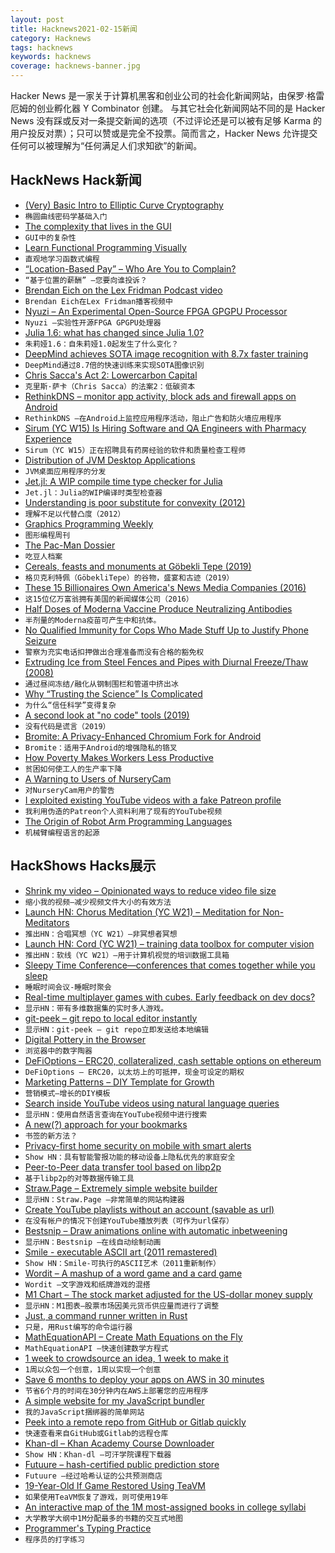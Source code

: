 ```yaml
---
layout: post
title: Hacknews2021-02-15新闻
category: Hacknews
tags: hacknews
keywords: hacknews
coverage: hacknews-banner.jpg
---
```


Hacker News 是一家关于计算机黑客和创业公司的社会化新闻网站，由保罗·格雷厄姆的创业孵化器 Y Combinator 创建。
与其它社会化新闻网站不同的是 Hacker News 没有踩或反对一条提交新闻的选项（不过评论还是可以被有足够 Karma 的用户投反对票）；只可以赞或是完全不投票。简而言之，Hacker News 允许提交任何可以被理解为“任何满足人们求知欲”的新闻。

## HackNews Hack新闻


- [(Very) Basic Intro to Elliptic Curve Cryptography](https://qvault.io/2020/09/17/very-basic-intro-to-elliptic-curve-cryptography/)
- `椭圆曲线密码学基础入门`
- [The complexity that lives in the GUI](https://blog.royalsloth.eu/posts/the-complexity-that-lives-in-the-gui/)
- `GUI中的复杂性`
- [Learn Functional Programming Visually](https://david-peter.de/cube-composer/)
- `直观地学习函数式编程`
- [“Location-Based Pay” – Who Are You to Complain?](https://blackshaw.substack.com/p/pay)
- `“基于位置的薪酬” –您要向谁投诉？`
- [Brendan Eich on the Lex Fridman Podcast video](https://www.youtube.com/watch?v=krB0enBeSiE)
- `Brendan Eich在Lex Fridman播客视频中`
- [Nyuzi – An Experimental Open-Source FPGA GPGPU Processor](https://github.com/jbush001/NyuziProcessor/)
- `Nyuzi –实验性开源FPGA GPGPU处理器`
- [Julia 1.6: what has changed since Julia 1.0?](https://www.oxinabox.net/2021/02/13/Julia-1.6-what-has-changed-since-1.0.html)
- `朱莉娅1.6：自朱莉娅1.0起发生了什么变化？`
- [DeepMind achieves SOTA image recognition with 8.7x faster training](https://arxiv.org/abs/2102.06171)
- `DeepMind通过8.7倍的快速训练来实现SOTA图像识别`
- [Chris Sacca's Act 2: Lowercarbon Capital](https://lowercarboncapital.com/act2/)
- `克里斯·萨卡（Chris Sacca）的法案2：低碳资本`
- [RethinkDNS – monitor app activity, block ads and firewall apps on Android](https://www.bravedns.com/)
- `RethinkDNS –在Android上监控应用程序活动，阻止广告和防火墙应用程序`
- [Sirum (YC W15) Is Hiring Software and QA Engineers with Pharmacy Experience](item?id=26133925)
- `Sirum（YC W15）正在招聘具有药房经验的软件和质量检查工程师`
- [Distribution of JVM Desktop Applications](https://blog.frankel.ch/state-jvm-desktop-frameworks/6/)
- `JVM桌面应用程序的分发`
- [Jet.jl: A WIP compile time type checker for Julia](https://github.com/aviatesk/JET.jl)
- `Jet.jl：Julia的WIP编译时类型检查器`
- [Understanding is poor substitute for convexity (2012)](https://www.edge.org/conversation/nassim_nicholas_taleb-understanding-is-a-poor-substitute-for-convexity-antifragility)
- `理解不足以代替凸度（2012）`
- [Graphics Programming Weekly](https://www.jendrikillner.com/tags/weekly/)
- `图形编程周刊`
- [The Pac-Man Dossier](http://www.gamasutra.com/view/feature/3938/the_pacman_dossier.php?print=1)
- `吃豆人档案`
- [Cereals, feasts and monuments at Göbekli Tepe (2019)](https://www.dainst.blog/the-tepe-telegrams/2019/05/09/cereals-feasts-and-monuments-at-gobekli-tepe/)
- `格贝克利特佩（GöbekliTepe）的谷物，盛宴和古迹（2019）`
- [These 15 Billionaires Own America's News Media Companies (2016)](https://www.forbes.com/sites/katevinton/2016/06/01/these-15-billionaires-own-americas-news-media-companies/)
- `这15位亿万富翁拥有美国的新闻媒体公司（2016）`
- [Half Doses of Moderna Vaccine Produce Neutralizing Antibodies](https://marginalrevolution.com/marginalrevolution/2021/02/half-doses-of-moderna-produce-neutralizing-antibodies.html)
- `半剂量的Moderna疫苗可产生中和抗体。`
- [No Qualified Immunity for Cops Who Made Stuff Up to Justify Phone Seizure](https://www.techdirt.com/articles/20210106/18521446009/no-qualified-immunity-cops-who-made-stuff-up-to-justify-seizing-mans-phone-twelve-days.shtml)
- `警察为充实电话扣押做出合理准备而没有合格的豁免权`
- [Extruding Ice from Steel Fences and Pipes with Diurnal Freeze/Thaw (2008)](http://my.ilstu.edu/~jrcarter/ice/diurnal/extrude/)
- `通过昼间冻结/融化从钢制围栏和管道中挤出冰`
- [Why “Trusting the Science” Is Complicated](https://lareviewofbooks.org/article/why-trusting-the-science-is-complicated/)
- `为什么“信任科学”变得复杂`
- [A second look at "no code" tools (2019)](https://webflow.com/blog/no-code-is-a-lie)
- `没有代码是谎言（2019）`
- [Bromite: A Privacy-Enhanced Chromium Fork for Android](https://www.bromite.org/)
- `Bromite：适用于Android的增强隐私的铬叉`
- [How Poverty Makes Workers Less Productive](https://www.npr.org/sections/money/2021/02/02/961910289/how-poverty-makes-workers-less-productive?)
- `贫困如何使工人的生产率下降`
- [A Warning to Users of NurseryCam](https://cybergibbons.com/security-2/a-warning-to-users-of-nurserycam/)
- `对NurseryCam用户的警告`
- [I exploited existing YouTube videos with a fake Patreon profile](https://www.lucas03.com/how-i-exploited-existing-youtube-videos-with-a-fake-patreon-profile/)
- `我利用伪造的Patreon个人资料利用了现有的YouTube视频`
- [The Origin of Robot Arm Programming Languages](https://rodneybrooks.com/the-origin-of-robot-arm-programming-languages/)
- `机械臂编程语言的起源`


## HackShows Hacks展示

- [ Shrink my video – Opinionated ways to reduce video file size](https://acailly.github.io/shrink-my-video/)
- `缩小我的视频–减少视频文件大小的有效方法`
- [Launch HN: Chorus Meditation (YC W21) – Meditation for Non-Meditators](item?id=26103433)
- `推出HN：合唱冥想（YC W21）–非冥想者冥想`
- [Launch HN: Cord (YC W21) – training data toolbox for computer vision](item?id=26104104)
- `推出HN：软线（YC W21）–用于计算机视觉的培训数据工具箱`
- [ Sleepy Time Conference—conferences that comes together while you sleep](https://github.com/breck7/sleepytimeconference/blob/main/README.md)
- `睡眠时间会议-睡眠时聚会`
- [ Real-time multiplayer games with cubes. Early feedback on dev docs?](https://docs.particubes.com/)
- `显示HN：带有多维数据集的实时多人游戏。`
- [ git-peek – git repo to local editor instantly](https://github.com/jarred-sumner/git-peek)
- `显示HN：git-peek – git repo立即发送给本地编辑`
- [ Digital Pottery in the Browser](https://digital-pottery.glitch.me/)
- `浏览器中的数字陶器`
- [ DeFiOptions – ERC20, collateralized, cash settable options on ethereum](https://github.com/TCGV/DeFiOptions)
- `DeFiOptions – ERC20，以太坊上的可抵押，现金可设定的期权`
- [ Marketing Patterns – DIY Template for Growth](https://terrygodier.com/patterns/)
- `营销模式–增长的DIY模板`
- [ Search inside YouTube videos using natural language queries](https://github.com/haltakov/natural-language-youtube-search)
- `显示HN：使用自然语言查询在YouTube视频中进行搜索`
- [ A new(?) approach for your bookmarks](item?id=26122075)
- `书签的新方法？`
- [ Privacy-first home security on mobile with smart alerts](https://www.ai-cam.app/)
- `Show HN：具有智能警报功能的移动设备上隐私优先的家庭安全`
- [ Peer-to-Peer data transfer tool based on libp2p](https://github.com/dennis-tra/pcp)
- `基于libp2p的对等数据传输工具`
- [ Straw.Page – Extremely simple website builder](https://straw.page?)
- `显示HN：Straw.Page –非常简单的网站构建器`
- [ Create YouTube playlists without an account (savable as url)](https://playlists.at/youtube/)
- `在没有帐户的情况下创建YouTube播放列表（可作为url保存）`
- [ Bestsnip – Draw animations online with automatic inbetweening](https://bestsnip.com/animation/)
- `显示HN：Bestsnip –在线自动绘制动画`
- [ Smile - executable ASCII art (2011 remastered)](https://github.com/xyzzy/smile)
- `Show HN：Smile-可执行的ASCII艺术（2011重新制作）`
- [ Wordit – A mashup of a word game and a card game](https://wordit.app)
- `Wordit –文字游戏和纸牌游戏的混搭`
- [ M1 Chart – The stock market adjusted for the US-dollar money supply](https://m1chart.com/?ref=hn)
- `显示HN：M1图表–股票市场因美元货币供应量而进行了调整`
- [ Just, a command runner written in Rust](item?id=26128504)
- `只是，用Rust编写的命令运行器`
- [ MathEquationAPI – Create Math Equations on the Fly](https://mathequationapi.com/)
- `MathEquationAPI –快速创建数学方程式`
- [ 1 week to crowdsource an idea, 1 week to make it](http://oneweektomake.com)
- `1周以众包一个创意，1周以实现一个创意`
- [ Save 6 months to deploy your apps on AWS in 30 minutes](item?id=26131717)
- `节省6个月的时间在30分钟内在AWS上部署您的应用程序`
- [ A simple website for my JavaScript bundler](https://fjbundler.com/)
- `我的JavaScript捆绑器的简单网站`
- [ Peek into a remote repo from GitHub or Gitlab quickly](https://github.com/rahulunair/repo-peek)
- `快速查看来自GitHub或Gitlab的远程仓库`
- [ Khan-dl – Khan Academy Course Downloader](https://github.com/rand-net/khan-dl)
- `Show HN：Khan-dl –可汗学院课程下载器`
- [ Futuure – hash-certified public prediction store](https://futuu.re)
- `Futuure –经过哈希认证的公共预测商店`
- [ 19-Year-Old If Game Restored Using TeaVM](https://frequal.com/ifml)
- `如果使用TeaVM恢复了游戏，则可使用19年`
- [ An interactive map of the 1M most-assigned books in college syllabi](https://galaxy.opensyllabus.org/)
- `大学教学大纲中1M分配最多的书籍的交互式地图`
- [ Programmer's Typing Practice](https://climech.github.io/typing-practice/)
- `程序员的打字练习`


